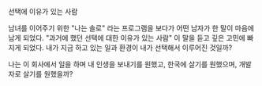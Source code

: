선택에 이유가 있는 사람

남녀를 이어주기 위한 "나는 솔로" 라는 프로그램을 보다가 어떤 남자가 한 말이 마음에 남게 되었다. "과거에 했던 선택에 대한 이유가 있는 사람"
이 말을 듣고 깊은 고민에 빠지게 되었다. 내가 지금 하고 있는 일과 환경이 내가 선택해서 이루어진 것일까?

나는 이 회사에서 일을 하며 내 인생을 보내기를 원했고, 한국에 살기를 원했으며, 개발자로 살기를 원했을까?
